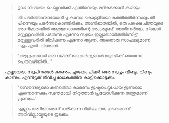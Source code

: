 > ദൃഢ നിശ്ചയം ചെയ്തവർക്ക് എന്തിനെയും മറികടക്കാൻ കഴിയും

> തീ പടര്‍ത്താനുഭയോഗിച്ച കമ്പോ കൊള്ളിയോ കത്തിത്തീര്‍ന്നാലും തീ പിന്നെയും പടര്‍ന്നുകൊണ്ടിരിക്കും. അഗ്നിഭാതയില്‍, ഒരു പക്ഷെ ചിന്തയുടെ അഗ്നിഭാതയില്‍ ആത്മനാശത്തിന്റെ അംശമുണ്ട്. അതിന്നര്‍ത്ഥം നിങ്ങള്‍ മറ്റുള്ളവരില്‍ പടരുന്നു എന്നോ സ്വയം ഇല്ലാതായിത്തീര്‍ന്നിട്ട് മറ്റുള്ളവരില്‍ ജീവിക്കുന്നു എന്നോ ആണ്. അതൊരു സാഫല്യമാണ് -എം.എന്‍ .വിജയന്‍ 

> "ആഗ്രഹങ്ങൾ ഒരു വഴിക്ക്.യാഥാർഥ്യങ്ങൾ മറുവഴിക്ക്.ഞാനോ പെരുവഴിയിൽ..."

എല്ലാവരും സ്വപ്‌നങ്ങൾ കാണും, ചുരുക്കം ചിലർ ഒരേ സ്വപ്നം വീണ്ടും വീണ്ടും കാണും. എന്നിട്ടത് ജീവിച്ചു ലോകത്തിനു കാട്ടിക്കൊടുക്കും.
>
> “സൌന്ദര്യമൊ കരുത്തൊ കാരണം ഇഷ്ടപെട്ടുപോയ ഇണയെ എന്നെന്നേക്കും സ്വന്തമായി നിറുത്താന്‍ പ്രയോഗിക്കുന്ന തന്ത്രമാണ് പ്രണയം”

>എല്ലാം അറിയാമെന്ന് ധരിക്കുന്ന നിമിഷം ഒരു തുടക്കമാണ്. അറിവില്ലായ്മയുടെ തുടക്കം.
